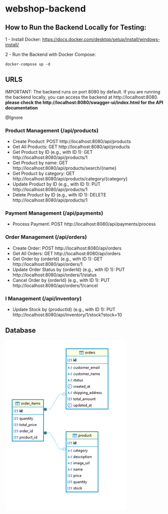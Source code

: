 # webshop-backend

## How to Run the Backend Locally for Testing:

1 - Install Docker: https://docs.docker.com/desktop/setup/install/windows-install/

2 - Run the Backend with Docker Compose:

    docker-compose up -d

## URLS

IMPORTANT: The backend runs on port 8080 by default. If you are running the backend locally, you can access the backend
at http://localhost:8080.
**please check the http://localhost:8080/swagger-ui/index.html for the API documentation**

@Ignore

### Product Management (/api/products)

- Create Product: POST http://localhost:8080/api/products
- Get All Products: GET http://localhost:8080/api/products
- Get Product by ID (e.g., with ID 1): GET http://localhost:8080/api/products/1
- Get Product by name: GET http://localhost:8080/api/products/search/{name}
- Get Product by category: GET http://localhost:8080/api/products/category/{category}
- Update Product by ID (e.g., with ID 1): PUT http://localhost:8080/api/products/1
- Delete Product by ID (e.g., with ID 1): DELETE http://localhost:8080/api/products/1

### Payment Management (/api/payments)

- Process Payment: POST http://localhost:8080/api/payments/process

### Order Management (/api/orders)

- Create Order: POST http://localhost:8080/api/orders
- Get All Orders: GET http://localhost:8080/api/orders
- Get Order by {orderId} (e.g., with ID 1): GET http://localhost:8080/api/orders/1
- Update Order Status by {orderId} (e.g., with ID 1): PUT http://localhost:8080/api/orders/1/status
- Cancel Order by {orderId} (e.g., with ID 1): PUT http://localhost:8080/api/orders/1/cancel

### I Management (/api/inventory)

- Update Stock by {productId} (e.g., with ID 1): PUT http://localhost:8080/api/inventory/1/stock?stock=10

## Database

![db.PNG](image/db.PNG)